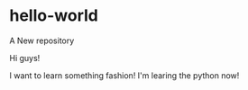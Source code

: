 # hello-world
A New repository

Hi guys!

I want to learn something fashion!
I'm learing the python now!
